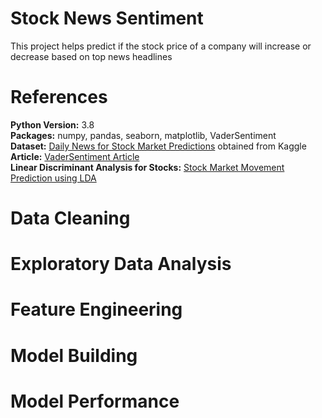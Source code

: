 # Stock News Sentiment
This project helps predict if the stock price of a company will increase or decrease based on top news headlines

# References

**Python Version:** 3.8</br>
**Packages:** numpy, pandas, seaborn, matplotlib, VaderSentiment</br>
**Dataset:** [Daily News for Stock Market Predictions](https://www.kaggle.com/aaron7sun/stocknews) obtained from Kaggle </br>
**Article:** [VaderSentiment Article](https://towardsdatascience.com/sentimental-analysis-using-vader-a3415fef7664)</br>
**Linear Discriminant Analysis for Stocks:** [Stock Market Movement Prediction using LDA](https://ieeexplore.ieee.org/document/8441038)</br>


# Data Cleaning


# Exploratory Data Analysis


# Feature Engineering


# Model Building


# Model Performance


